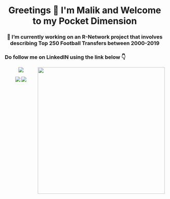 <h1 align="center"> Greetings 👋 I'm Malik and Welcome to my Pocket Dimension </h1>
<h3 align="center">  🔭 I’m currently working on an R-Network project that involves describing Top 250 Football Transfers between 2000-2019</h3>
<h3 align="left"> Do follow me on LinkedIN using the link below 👇 </h3>

<img align="right" src="https://github-readme-stats.vercel.app/api?username=tismalik&theme=gruvbox&count_private=true" width="400" />

<p align="center">
  <a href="https://www.linkedin.com/in/malik-ahmed-bd/"><img src="https://img.shields.io/badge/LinkedIn-0077B5?style=flat&logo=linkedin&logoColor=white" /></a>
</p>


<p align="center">
  <a href="https://www.credly.com/badges/4dc65e68-b4ab-4c0b-983f-9b6612f4c8a8/public_url"><img src="https://images.credly.com/size/110x110/images/5cc4fa32-c08f-43c5-ae31-3184e172ad34/CERT-Associate-Data-Analyst-600x600.png" /></a>
  <a href="https://www.credly.com/badges/55e8a313-8c03-4c57-8d22-bc338f89e0f3/public_url"><img src="https://images.credly.com/size/110x110/images/4136ced8-75d5-4afb-8677-40b6236e2672/azure-ai-fundamentals-600x600.png" /></a>
</p>
<!--
**Tismalik/tismalik** is a ✨ _special_ ✨ repository because its `README.md` (this file) appears on your GitHub profile.

Here are some ideas to get you started:

- 🔭 I’m currently working on ...
- 🌱 I’m currently learning ...
- 👯 I’m looking to collaborate on ...
- 🤔 I’m looking for help with ...
- 💬 Ask me about ...
- 📫 How to reach me: ...
- 😄 Pronouns: ...
- ⚡ Fun fact: ...
-->

